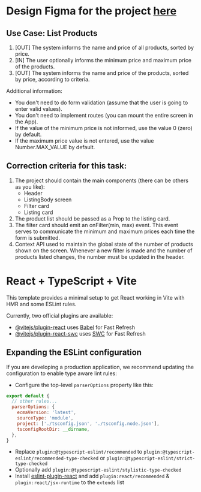 # Design Figma for the project [here](https://www.figma.com/file/s21JDtjv3cRyUfetFYAzIJ/DSFilter)

## Use Case: List Products

1. [OUT] The system informs the name and price of all products, sorted by price. 
2. [IN] The user optionally informs the minimum price and maximum price of the products.
3. [OUT] The system informs the name and price of the products, sorted by price, according to criteria.
 
Additional information: 
- You don't need to do form validation (assume that the user is going to enter valid values).
- You don't need to implement routes (you can mount the entire screen in the App). 
- If the value of the minimum price is not informed, use the value 0 (zero) by default. 
- If the maximum price value is not entered, use the value Number.MAX_VALUE by default.

## Correction criteria for this task:

1) The project should contain the main components (there can be others as you like): 
    - Header 
    - ListingBody screen 
    - Filter card 
    - Listing card 
2) The product list should be passed as a Prop to the listing card. 
3) The filter card should emit an onFilter(min, max) event. This event serves to communicate the minimum and maximum prices each time the form is submitted. 
4) Context API used to maintain the global state of the number of products shown on the screen. Whenever a new filter is made and the number of products listed changes, the number must be updated in the header.

# React + TypeScript + Vite

This template provides a minimal setup to get React working in Vite with HMR and some ESLint rules.

Currently, two official plugins are available:

- [@vitejs/plugin-react](https://github.com/vitejs/vite-plugin-react/blob/main/packages/plugin-react/README.md) uses [Babel](https://babeljs.io/) for Fast Refresh
- [@vitejs/plugin-react-swc](https://github.com/vitejs/vite-plugin-react-swc) uses [SWC](https://swc.rs/) for Fast Refresh

## Expanding the ESLint configuration

If you are developing a production application, we recommend updating the configuration to enable type aware lint rules:

- Configure the top-level `parserOptions` property like this:

```js
export default {
  // other rules...
  parserOptions: {
    ecmaVersion: 'latest',
    sourceType: 'module',
    project: ['./tsconfig.json', './tsconfig.node.json'],
    tsconfigRootDir: __dirname,
  },
}
```

- Replace `plugin:@typescript-eslint/recommended` to `plugin:@typescript-eslint/recommended-type-checked` or `plugin:@typescript-eslint/strict-type-checked`
- Optionally add `plugin:@typescript-eslint/stylistic-type-checked`
- Install [eslint-plugin-react](https://github.com/jsx-eslint/eslint-plugin-react) and add `plugin:react/recommended` & `plugin:react/jsx-runtime` to the `extends` list
